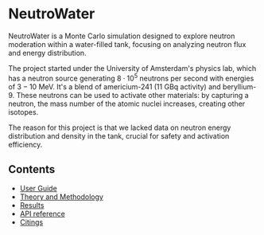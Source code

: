 # NeutroWater

NeutroWater is a Monte Carlo simulation designed to explore neutron moderation within a water-filled tank, focusing on analyzing neutron flux and energy distribution.

The project started under the University of Amsterdam's physics lab, which has a neutron source generating $8 \cdot 10^5$ neutrons per second with energies of $3-10$ MeV. It's a blend of americium-241 (11 GBq activity) and beryllium-9. These neutrons can be used to activate other materials: by capturing a neutron, the mass number of the atomic nuclei increases, creating other isotopes.

The reason for this project is that we lacked data on neutron energy distribution and density in the tank, crucial for safety and activation efficiency.

## Contents

* [User Guide](./user_guide.md)
* [Theory and Methodology](./theory.md)
* [Results](./results.md)
* [API reference](./reference.md)
* [Citings](./citings.md)